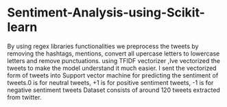# Sentiment-Analysis-using-Scikit-learn
By using regex libraries functionalities we preprocess the tweets by removing the hashtags, mentions, convert all upercase letters to lowercase letters and remove punctuations.
using TFIDF vectorizer ,Ive vectorized the tweets to make the model understand it much easier.
I sent the vectorized form of tweets into Support vector machine for predicting the sentiment of tweets.0 is for neutral tweets, +1 is for positive sentiment tweets, -1 is for negative sentiment tweets
Dataset consists of around 120 tweets extracted from twitter.
